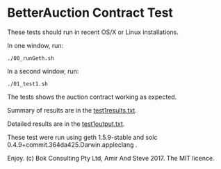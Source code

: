 # BetterAuction Contract Test

These tests should run in recent OS/X or Linux installations.

In one window, run:

    ./00_runGeth.sh

In a second window, run:

    ./01_test1.sh 

The tests shows the auction contract working as expected.

Summary of results are in the [test1results.txt](test1results.txt).

Detailed results are in the [test1output.txt](test1output.txt). 

These test were run using geth 1.5.9-stable and solc 0.4.9+commit.364da425.Darwin.appleclang .


Enjoy. (c) Bok Consulting Pty Ltd, Amir And Steve  2017. The MIT licence.
